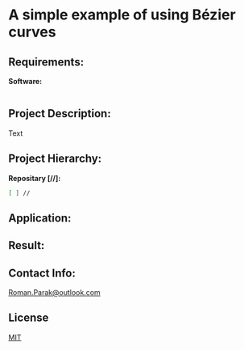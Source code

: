# A simple example of using Bézier curves

## Requirements:

**Software:**
```bash

```

## Project Description:

Text

## Project Hierarchy:

**Repositary [//]:**
```bash
[ ] //
```

## Application:


## Result:


## Contact Info:
Roman.Parak@outlook.com

## License
[MIT](https://choosealicense.com/licenses/mit/)
